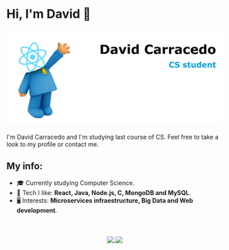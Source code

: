 # Hi, I'm David 👋

<div style="margin: 20px 0;">
    <img src="bg.png"/>
</div>

I'm David Carracedo and I'm studying last course of CS. Feel free to take a look to my profile or contact me.

## My info:

-   🎓 Currently studying Computer Science.
-   💙 Tech I like: **React, Java, Node.js, C, MongoDB and MySQL**.
-   🖥️ Interests: **Microservices infraestructure, Big Data and Web development**.

<div align="center" style="margin-top: 50px;">
    <a href="https://github.com/davidcm62/">
        <img
            align="center"
            height="160"
            src="https://github-readme-stats.vercel.app/api/top-langs/?username=davidcm62&layout=compact&theme=github_dark"
        />
    </a>
    <a href="https://github.com/davidcm62/">
        <img
            align="center"
            height="160"
            src="https://github-readme-stats.vercel.app/api?username=davidcm62&count_private=true&show_icons=true&custom_title=Github%20Stats&hide=issues&theme=github_dark"
        />
    </a>
</div>

